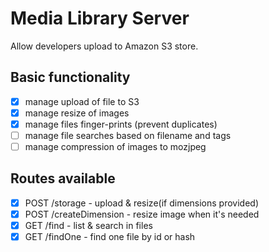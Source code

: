 # Media Library Server
Allow developers upload to Amazon S3 store.

## Basic functionality
- [x] manage upload of file to S3
- [x] manage resize of images
- [x] manage files finger-prints (prevent duplicates)
- [ ] manage file searches based on filename and tags
- [ ] manage compression of images to mozjpeg

## Routes available
- [x] POST /storage - upload & resize(if dimensions provided) 
- [x] POST /createDimension - resize image when it's needed
- [x] GET /find - list & search in files
- [x] GET /findOne - find one file by id or hash
